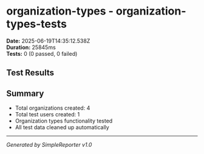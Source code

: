 # organization-types - organization-types-tests

**Date:** 2025-06-19T14:35:12.538Z  
**Duration:** 25845ms  
**Tests:** 0 (0 passed, 0 failed)

## Test Results



## Summary

- Total organizations created: 4
- Total test users created: 1
- Organization types functionality tested
- All test data cleaned up automatically

---
*Generated by SimpleReporter v1.0*

